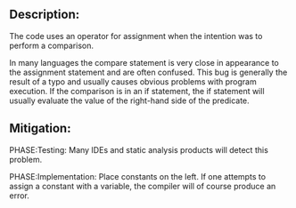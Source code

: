 ## Description:

The code uses an operator for assignment when the intention was to perform a comparison.

In many languages the compare statement is very close in appearance to the assignment statement and are often confused. This bug is generally the result of a typo and usually causes obvious problems with program execution. If the comparison is in an if statement, the if statement will usually evaluate the value of the right-hand side of the predicate.

## Mitigation:


PHASE:Testing:
Many IDEs and static analysis products will detect this problem.

PHASE:Implementation:
Place constants on the left. If one attempts to assign a constant with a variable, the compiler will of course produce an error.

